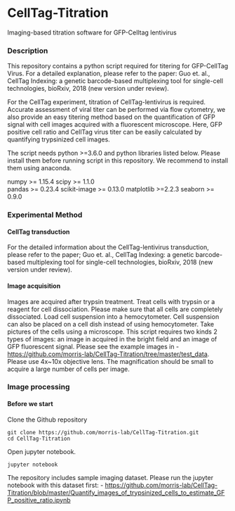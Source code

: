 # CellTag-Titration
Imaging-based titration software for GFP-Celltag lentivirus

### Description
This repository contains a python script required for titering for GFP-CellTag Virus.
For a detailed explanation, please refer to the paper: Guo et. al., CellTag Indexing: a genetic barcode-based multiplexing tool for single-cell technologies, bioRxiv, 2018 (new version under review).

For the CellTag experiment, titration of CellTag-lentivirus is required.
Accurate assessment of viral titer can be performed via flow cytometry, we also provide an easy titering method based on the quantification of GFP signal with cell images acquired with a fluorescent microscope. Here, GFP positive cell ratio and CellTag virus titer can be easily calculated by quantifying trypsinized cell images.

The script needs python >=3.6.0 and python libraries listed below.
Please install them before running script in this repository.
We recommend to install them using anaconda. 
 
numpy >= 1.15.4 
scipy >= 1.1.0  
pandas >= 0.23.4
scikit-image >= 0.13.0 
matplotlib >=2.2.3
seaborn >= 0.9.0


### Experimental Method
#### CellTag transduction 
For the detailed information about the CellTag-lentivirus transduction, please refer to the paper; Guo et. al., CellTag Indexing: a genetic barcode-based multiplexing tool for single-cell technologies, bioRxiv, 2018 (new version under review).

#### Image acquisition
Images are acquired after trypsin treatment. 
Treat cells with trypsin or a reagent for cell dissociation. Please make sure that all cells are completely dissociated.
Load cell suspension into a hemocytometer. Cell suspension can also be placed on a cell dish instead of using hemocytometer.
Take pictures of the cells using a microscope. This script requires two kinds 2 types of images: an image in acquired in the bright field and an image of GFP fluorescent signal. Please see the example images in - https://github.com/morris-lab/CellTag-Titration/tree/master/test_data.
Please use 4x~10x objective lens. The magnification should be small to acquire a large number of cells per image.


### Image processing
#### Before we start
Clone the Github repository
```
git clone https://github.com/morris-lab/CellTag-Titration.git
cd CellTag-Titration
```
Open jupyter notebook. 
```
jupyter notebook
```
The repository includes sample imaging dataset. 
Please run the jupyter notebook with this dataset first:  -  https://github.com/morris-lab/CellTag-Titration/blob/master/Quantify_images_of_trypsinized_cells_to_estimate_GFP_positive_ratio.ipynb


